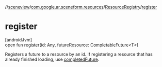 //[sceneview](../../../index.md)/[com.google.ar.sceneform.resources](../index.md)/[ResourceRegistry](index.md)/[register](register.md)

# register

[androidJvm]\
open fun [register](register.md)(id: [Any](https://kotlinlang.org/api/latest/jvm/stdlib/kotlin/-any/index.html), futureResource: [CompletableFuture](https://developer.android.com/reference/kotlin/java/util/concurrent/CompletableFuture.html)&lt;[T](../../com.google.ar.sceneform.collision/-collision-system/raycast-all.md)&gt;)

Registers a future to a resource by an id. If registering a resource that has already finished loading, use [completedFuture](https://developer.android.com/reference/kotlin/java/util/concurrent/CompletableFuture.html#completedfuture).
